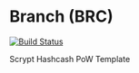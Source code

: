 Branch (BRC)
===========

[![Build Status](https://travis-ci.org/RazorLove/branch.png?branch=master)](https://travis-ci.org/RazorLove/branch)


Scrypt Hashcash PoW Template